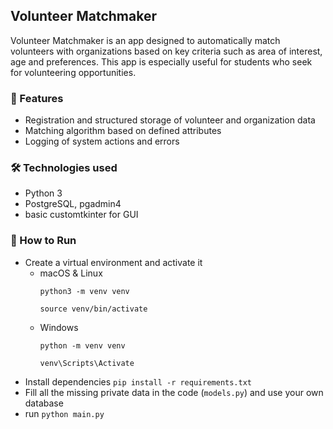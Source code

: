 ## Volunteer Matchmaker

Volunteer Matchmaker is an app designed to automatically match volunteers with organizations based on key criteria such as area of interest, age and preferences. This app is especially useful for students who seek for volunteering opportunities.

### 📌 Features

- Registration and structured storage of volunteer and organization data
- Matching algorithm based on defined attributes
- Logging of system actions and errors

### 🛠️ Technologies used 

- Python 3
- PostgreSQL, pgadmin4
- basic customtkinter for GUI

### 🚀 How to Run
- Create a virtual environment and activate it
  - macOS & Linux
    ```
    python3 -m venv venv
    ```
    ```
    source venv/bin/activate
    ```
  - Windows 
    ```
    python -m venv venv 
    ```
    ```
    venv\Scripts\Activate
    ```
- Install dependencies `pip install -r requirements.txt`
- Fill all the missing private data in the code (`models.py`) and use your own database
- run `python main.py`
